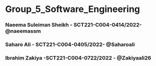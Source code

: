 # Group_5_Software_Engineering
### Naeema Suleiman Sheikh - SCT221-C004-0414/2022- @naeemassm
### Saharo Ali - SCT221-C004-0405/2022- @Saharoali
### Ibrahim Zakiya -SCT221-C004-0722/2022 - @Zakiyaali26
